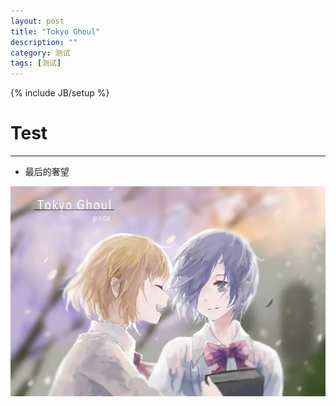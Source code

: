 ```yaml
---
layout: post
title: "Tokyo Ghoul"
description: ""
category: 测试
tags: [测试]
---
```

{% include JB/setup %}

# Test 
---

* 最后的奢望

![Alt text](/image/20150402/psb.jpg)

<!--break-->







